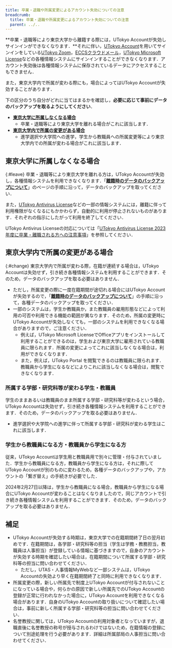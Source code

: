 ```yaml
---
title: 卒業・退職や所属変更によるアカウント失効についての注意
breadcrumb:
  title: 卒業・退職や所属変更によるアカウント失効についての注意
  parent: ../..
---
```


**卒業・退職等により東京大学から離籍する際には，UTokyo Accountが失効しサインインができなくなります．**それに伴い，[UTokyo Account](/utokyo_account/)を用いてサインインをしている[UTokyo Zoom](/zoom/)，[ECCSクラウドメール](/google/)，[UTokyo Microsoft License](/microsoft/)などの各種情報システムにサインインすることができなくなります．アカウント失効後は各種情報システムに保存されているデータにアクセスすることもできません．

また，東京大学内で所属が変わる際にも，場合によってはUTokyo Accountが失効することがあります．

下の区分のうち自分がどれに当てはまるかを確認し，**必要に応じて事前にデータのバックアップを取るようにしてください**．

- **[東京大学に所属しなくなる場合](#leave)**
  - 卒業・退職等により東京大学を離れる場合がこれに該当します．
- **[東京大学内で所属の変更がある場合](#change)**
  - 進学選択や大学院への進学，学生から教職員への所属変更等により東京大学内での所属が変わる場合がこれに該当します．

## 東京大学に所属しなくなる場合
{:#leave}
卒業・退職等により東京大学を離れる方は，UTokyo Accountが失効し，各種情報システムを利用できなくなります．「**[離籍時のデータのバックアップについて](backup)**」のページの手順に沿って，データのバックアップを取ってください．

また，[UTokyo Antivirus License](/antivirus/)などの一部の情報システムには，離籍に伴って利用権限がなくなるにもかかわらず，自動的に利用が停止されないものがあります．それぞれの指示にしたがって利用を終了してください．

UTokyo Antivirus Licenseの対応については「[UTokyo Antivirus License 2023年度に卒業・離職される方への注意事項](https://univtokyo.sharepoint.com/:u:/s/antivirus/EWHWpO6rbANMnCDH3xtWQjcBtgwnBZ4G9KgIei0VlVSxtA)」を参照してください．

## 東京大学内で所属の変更がある場合
{:#change}
東京大学内で所属が変わる際，在籍が連続する場合は，UTokyo Accountは失効せず，引き続き各種情報システムを利用することができます．そのため，データのバックアップを取る必要はありません．
- ただし，所属変更の際に一度在籍期間が途切れる場合にはUTokyo Accountが失効するので，「**[離籍時のデータのバックアップについて](backup)**」の手順に沿って，各種データのバックアップを取ってください．
- 一部のシステムは，学生か教職員か，また教職員の雇用形態などによって利用の可否や利用できる機能の範囲が異なります．そのため，所属の変更時にUTokyo Accountが失効しなくても，一部のシステムを利用できなくなる場合がありますので，ご注意ください．
   - 例えば，UTokyo Microsoft LicenseでOfficeアプリをインストールして利用することができるのは，学生および東京大学に雇用されている教職員に限られます．所属の変更によってこれに該当しなくなる場合は，利用ができなくなります．
   - また，例えば，UTokyo Portal を閲覧できるのは教職員に限られます．教職員から学生になるなどによりこれに該当しなくなる場合は，閲覧できなくなります．

### 所属する学部・研究科等が変わる学生・教職員
学生のままあるいは教職員のまま所属する学部・研究科等が変わるという場合，UTokyo Accountは失効せず，引き続き各種情報システムを利用することができます．そのため，データのバックアップを取る必要はありません．
- 進学選択や大学院への進学に伴って所属する学部・研究科が変わる学生はこれに該当します．

### 学生から教職員になる方・教職員から学生になる方
従来，UTokyo Accountは学生用と教職員用で別々に管理・付与されていました．学生から教職員になる方，教職員から学生になる方は，それに際してUTokyo Accountが別のものに変わるため，各種データのバックアップや，アカウントの「繋ぎ替え」の手続きが必要でした．

2024年2月27日以降は，学生から教職員になる場合，教職員から学生になる場合にUTokyo Accountが変わることはなくなりましたので，同じアカウントで引き続き各種情報システムを利用することができます．そのため，データのバックアップを取る必要はありません．

## 補足
- UTokyo Accountが失効する時期は，東京大学での在籍期間終了日の翌月初めです．在籍期間は，各学部・研究科等の担当（学生は学務・教務担当，教職員は人事担当）が登録している情報に基づきますので，自身のアカウントが失効する時期を確認したい場合は，在籍期間について所属する学部・研究科等の担当に問い合わせてください．
  - ただし，UTAS・人事情報MyWebなど一部システムは，UTokyo Accountの失効より早く在籍期間終了と同時に利用できなくなります．
- 所属変更の際，新しい所属先で制度上UTokyo Accountが付与されないことになっている場合や，何らかの原因で新しい所属先でのUTokyo Accountの登録が正常に行われなかった場合に，UTokyo Accountを利用できなくなる場合があります．自身のUTokyo Accountの取り扱いについて確認したい場合は，事前に新しく所属する学部・研究科等の担当に問い合わせてください．
- 名誉教授に関しては，UTokyo Accountの利用対象者となっていますが，退職直後に名誉教授の称号が授与されるわけではないため，在籍情報の登録について別途処理を行う必要があります．詳細は所属部局の人事担当に問い合わせてください．
